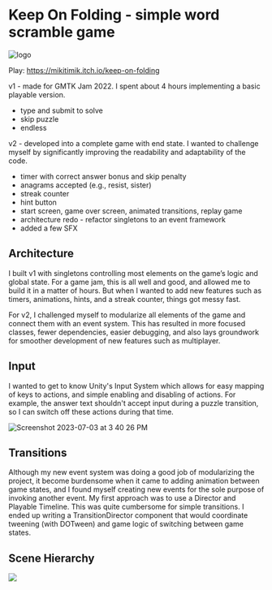 # Keep On Folding - simple word scramble game

![logo](https://github.com/mikey555/keep-on-folding/assets/983004/aa288f41-b435-442f-b154-377d53844ba9)

Play: https://mikitimik.itch.io/keep-on-folding

v1 - made for GMTK Jam 2022. I spent about 4 hours implementing a basic playable version.
- type and submit to solve
- skip puzzle
- endless

v2 - developed into a complete game with end state. I wanted to challenge myself by significantly improving the readability and adaptability of the code.
- timer with correct answer bonus and skip penalty
- anagrams accepted (e.g., resist, sister)
- streak counter
- hint button
- start screen, game over screen, animated transitions, replay game
- architecture redo - refactor singletons to an event framework
- added a few SFX

## Architecture
I built v1 with singletons controlling most elements on the game’s logic and global state. For a game jam, this is all well and good, and allowed me to build it in a matter of hours. But when I wanted to add new features such as timers, animations, hints, and a streak counter, things got messy fast. 

For v2, I challenged myself to modularize all elements of the game and connect them with an event system. This has resulted in more focused classes, fewer dependencies, easier debugging, and also lays groundwork for smoother development of new features such as multiplayer.

## Input
I wanted to get to know Unity's Input System which allows for easy mapping of keys to actions, and simple enabling and disabling of actions. For example, the answer text shouldn't accept input during a puzzle transition, so I can switch off these actions during that time.

![Screenshot 2023-07-03 at 3 40 26 PM](https://github.com/mikey555/keep-on-folding/assets/983004/cb0cb7e9-c8a5-4b3a-b17b-6d48e9124af3)

## Transitions
Although my new event system was doing a good job of modularizing the project, it become burdensome when it came to adding animation between game states, and I found myself creating new events for the sole purpose of invoking another event. My first approach was to use a Director and Playable Timeline. This was quite cumbersome for simple transitions. I ended up writing a TransitionDirector component that would coordinate tweening (with DOTween) and game logic of switching between game states. 

## Scene Hierarchy
<img style="align: left" src="https://github.com/mikey555/keep-on-folding/assets/983004/c635cff5-b861-45e9-9ac7-1f25fe5878b5">



